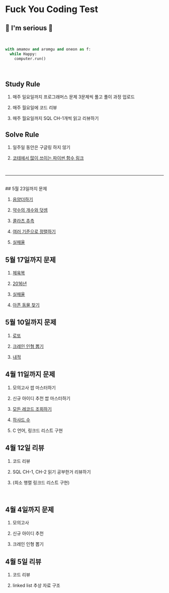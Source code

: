 # Fuck You Coding Test

## 💚  I'm serious 💚

<br>

```python
with amamov and aromgu and oneon as f:
  while Happy:
    computer.run()
```


<br>

## Study Rule

1. 매주 일요일까지 프로그래머스 문제 3문제씩 풀고 풀이 과정 업로드

2. 매주 월요일에 코드 리뷰

3. 매주 월요일까지 SQL CH-1개씩 읽고 리뷰하기

## Solve Rule

1. 일주일 동안은 구글링 하지 않기 

2. [코테에서 많이 쓰이는 파이썬 함수 링크](https://github.com/amamov/pythonic/tree/main/01_syntax)

<!-- 3. -->

<!--
<br>

## Ref

- []()

-->

<br>

---

<br>
## 5월 23일까지 문제

1. [음양더하기](https://programmers.co.kr/learn/courses/30/lessons/76501)

2. [약수의 개수와 덧셈](https://programmers.co.kr/learn/courses/30/lessons/77884)

3. [콜라츠 추측](https://programmers.co.kr/learn/courses/30/lessons/12943)

4. [여러 기준으로 정렬하기](https://programmers.co.kr/learn/courses/30/lessons/59404)

5. [실패율](https://programmers.co.kr/learn/courses/30/lessons/42889)



## 5월 17일까지 문제

1. [체육복](https://programmers.co.kr/learn/courses/30/lessons/42862)

2. [2016년](https://programmers.co.kr/learn/courses/30/lessons/12901)

3. [실패율](https://programmers.co.kr/learn/courses/30/lessons/42889)

4. [아픈 동물 찾기](https://programmers.co.kr/learn/courses/30/lessons/59036)


## 5월 10일까지 문제

1. [로또](https://programmers.co.kr/learn/courses/30/lessons/77484)

2. [크레인 인형 뽑기](https://programmers.co.kr/learn/courses/30/lessons/64061)

3. [내적](https://programmers.co.kr/learn/courses/30/lessons/70128)


## 4월 11일까지 문제

1. 모의고사 쌉 마스터하기

2. 신규 아이디 추천 쌉 마스터하기

3. [모든 레코드 조회하기](https://programmers.co.kr/learn/courses/30/lessons/59034)

4. [하샤드 수](https://programmers.co.kr/learn/courses/30/lessons/12947)

5. C 언어, 링크드 리스트 구현

## 4월 12일 리뷰

1. 코드 리뷰

2. SQL CH-1, CH-2 읽기 공부한거 리뷰하기

3. (희소 행렬 링크드 리스트 구현)

<br>

## 4월 4일까지 문제

1. 모의고사

2. 신규 아이디 추천

3. 크레인 인형 뽑기

## 4월 5일 리뷰

1. 코드 리뷰

2. linked list 추상 자료 구조

